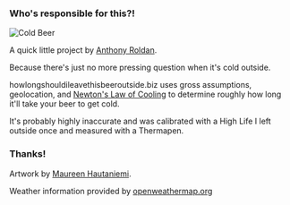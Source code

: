 ### Who's responsible for this?!

![Cold Beer](http://howlongshouldileavethisbeeroutside.biz/static/img/coldbeer.png)

A quick little project by [Anthony Roldan](http://anthonyroldan.net).

Because there's just no more pressing question when it's cold outside.

howlongshouldileavethisbeeroutside.biz uses gross assumptions, geolocation, and [Newton's Law of Cooling](http://en.wikipedia.org/wiki/Convective_heat_transfer#Newton.27s_law_of_cooling) to determine roughly how long it'll take your beer to get cold.

It's probably highly inaccurate and was calibrated with a High Life I left outside once and measured with a Thermapen.

### Thanks!

Artwork by [Maureen Hautaniemi](http://about.me/maureenh).

Weather information provided by [openweathermap.org](http://openweathermap.org/)